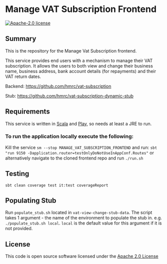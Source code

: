 # Manage VAT Subscription Frontend

[![Apache-2.0 license](http://img.shields.io/badge/license-Apache-brightgreen.svg)](http://www.apache.org/licenses/LICENSE-2.0.html)

## Summary
This is the repository for the Manage Vat Subscription frontend.

This service provides end users with a mechanism to manage their VAT subscription.
It allows the users to both view and change their business name, business address, bank account details (for repayments) and their VAT return dates.

Backend: https://github.com/hmrc/vat-subscription

Stub: https://github.com/hmrc/vat-subscription-dynamic-stub

## Requirements

This service is written in [Scala](http://www.scala-lang.org/) and [Play](http://playframework.com/), so needs at least a JRE to run.

### To run the application locally execute the following:
Kill the service ```sm --stop MANAGE_VAT_SUBSCRIPTION_FRONTEND``` and run:
`sbt "run 9150 -Dapplication.router=testOnlyDoNotUseInAppConf.Routes"`
or alternatively navigate to the cloned frontend repo and run `./run.sh`

## Testing
`sbt clean coverage test it:test coverageReport`

## Populating Stub
Run `populate_stub.sh` located in `vat-view-change-stub-data`. The script takes 1 argument - the name of the environment to populate the stub in. e.g. `./populate_stub.sh local`.
`local` is the default value for this argument if it is not provided.

## License 

This code is open source software licensed under the [Apache 2.0 License]("http://www.apache.org/licenses/LICENSE-2.0.html")
